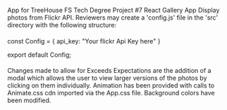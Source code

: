 App for TreeHouse FS Tech Degree Project #7 React Gallery App
Display photos from Flickr API.
Reviewers may create a 'config.js' file in the 'src' directory with the following structure:

####
const Config = 
  {
    api_key: "Your flickr Api Key here"
  }

export default Config;
####

Changes made to allow for Exceeds Expectations are the addition of a modal which allows the user
to view larger versions of the photos by clicking on them individually.
Animation has been provided with calls to Animate.css cdn imported via the App.css file.
Background colors have been modified. 
